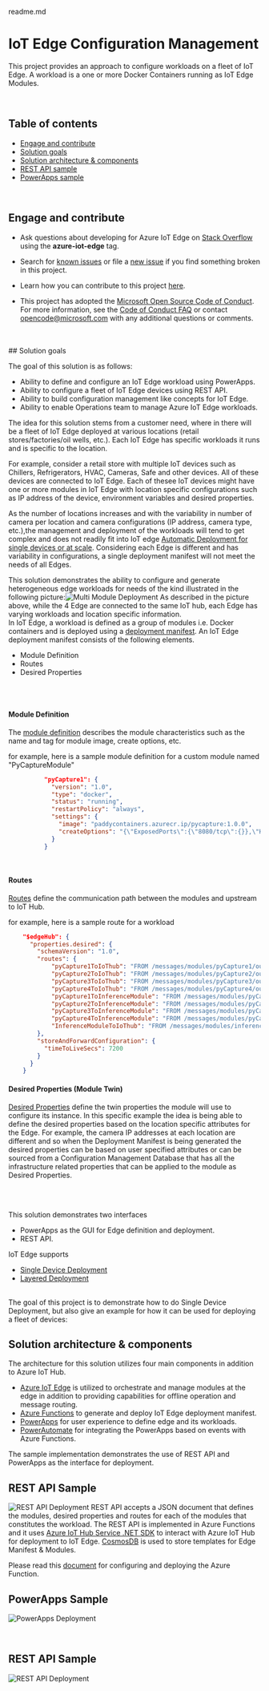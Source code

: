 readme.md
# IoT Edge Configuration Management


This project provides an approach to configure workloads on a fleet of IoT Edge. A workload is a one or more Docker Containers running as IoT Edge Modules.

<br>

## Table of contents
* [Engage and contribute](#engage-and-contribute)
* [Solution goals](#solution-goals)
* [Solution architecture & components](#solution-architecture-&-components)
* [REST API sample](#rest-api-sample)
* [PowerApps sample](#powerapps-sample)

<br>

## Engage and contribute
* Ask questions about developing for Azure IoT Edge on [Stack Overflow](https://stackoverflow.com/questions/tagged/azure-iot-edge) using the **azure-iot-edge** tag.

* Search for [known issues](https://github.com/AzureIoTGBB/iot-edge-configuration-manager/issues) or file a [new issue](https://github.com/AzureIoTGBB/iot-edge-configuration-manager/issues/new) if you find something broken in this project.

* Learn how you can contribute to this project [here](./documentation/contributing.md).

* This project has adopted the [Microsoft Open Source Code of Conduct](https://opensource.microsoft.com/codeofconduct/).
For more information, see the [Code of Conduct FAQ](https://opensource.microsoft.com/codeofconduct/faq/) or contact [opencode@microsoft.com](mailto:opencode@microsoft.com) with any additional questions or comments.

<br>
<br>
## Solution goals

The goal of this solution is as follows:
* Ability to define and configure an IoT Edge workload using PowerApps.
* Ability to configure a fleet of IoT Edge devices using REST API.
* Ability to build configuration management like concepts for IoT Edge.
* Ability to enable Operations team to manage Azure IoT Edge workloads.

The idea for this solution stems from a customer need, where in there will be a fleet of IoT Edge deployed at various locations (retail stores/factories/oil wells, etc.). Each IoT Edge has specific workloads it runs and is specific to the location.

For example, consider a retail store with multiple IoT devices such as Chillers, Refrigerators, HVAC, Cameras, Safe and other devices. All of these devices are connected to IoT Edge. Each of thesee IoT devices might have one or more modules in IoT Edge with location specific configurations such as IP address of the device, environment variables and desired properties. 

As the number of locations increases and with the variability in number of camera per location and camera configurations (IP address, camera type, etc.),the management and deployment of the workloads will tend to get complex and does not readily fit into IoT edge [Automatic Deployment for single devices or at scale](https://docs.microsoft.com/en-us/azure/iot-edge/module-deployment-monitoring). Considering each Edge is different and has variability in configurations, a single deployment manifest will not meet the needs of all Edges. 

This solution demonstrates the ability to configure and generate heterogeneous edge workloads for needs of the kind illustrated in the following picture:![Multi Module Deployment](./media/multimodulesetup.png) 
As described in the picture above, while the 4 Edge are connected to the same IoT hub, each Edge has varying workloads and location specific information. 
<br>
In IoT Edge, a workload is defined as a group of modules i.e. Docker containers and is deployed using a [deployment manifest](https://docs.microsoft.com/en-us/azure/iot-edge/module-composition). An IoT Edge deployment manifest consists of the following elements.
* Module Definition
* Routes
* Desired Properties


<br>
<br>

#### Module Definition
The [module definition](https://docs.microsoft.com/en-us/azure/iot-edge/about-iot-edge#iot-edge-modules) describes the module characteristics such as the name and tag for module image, create options, etc. 

for example, here is a sample module definition for a custom module named "PyCaptureModule"
```json
          "pyCapture1": {
            "version": "1.0",
            "type": "docker",
            "status": "running",
            "restartPolicy": "always",
            "settings": {
              "image": "paddycontainers.azurecr.ip/pycapture:1.0.0",
              "createOptions": "{\"ExposedPorts\":{\"8080/tcp\":{}},\"HostConfig\":{\"PortBindings\":{\"8080/tcp\":[{\"HostPort\":\"8080\"}]}}}"
            }
          }
```
<br>

#### Routes

[Routes](https://docs.microsoft.com/en-us/azure/iot-edge/module-composition#declare-routes) define the communication path between the modules and upstream to IoT Hub.

for example, here is a sample route for a workload
```json
    "$edgeHub": {
      "properties.desired": {
        "schemaVersion": "1.0",
        "routes": {
            "pyCapture1ToIoThub": "FROM /messages/modules/pyCapture1/outputs/* INTO $upstream",
            "pyCapture2ToIoThub": "FROM /messages/modules/pyCapture2/outputs/* INTO $upstream",
            "pyCapture3ToIoThub": "FROM /messages/modules/pyCapture3/outputs/* INTO $upstream",
            "pyCapture4ToIoThub": "FROM /messages/modules/pyCapture4/outputs/* INTO $upstream",
            "pyCapture1ToInferenceModule": "FROM /messages/modules/pyCapture1/outputs/* INTO BrokeredEndpoint(\"/modules/inferencemodule/inputs/input1\")",
            "pyCapture2ToInferenceModule": "FROM /messages/modules/pyCapture2/outputs/* INTO BrokeredEndpoint(\"/modules/inferencemodule/inputs/input2\")",
            "pyCapture3ToInferenceModule": "FROM /messages/modules/pyCapture2/outputs/* INTO BrokeredEndpoint(\"/modules/inferencemodule/inputs/input3\")",
            "pyCapture4ToInferenceModule": "FROM /messages/modules/pyCapture2/outputs/* INTO BrokeredEndpoint(\"/modules/inferencemodule/inputs/input4\")",
            "InferenceModuleToIoThub": "FROM /messages/modules/inferencemodule/outputs/* INTO $upstream"
        },
        "storeAndForwardConfiguration": {
          "timeToLiveSecs": 7200
        }
      }
    }
```

#### Desired Properties (Module Twin)
[Desired Properties](https://docs.microsoft.com/en-us/azure/iot-edge/module-composition#define-or-update-desired-properties) define the twin properties the module will use to configure its instance. In this specific example the idea is being able to define the desired properties based on the location specific attributes for the Edge. For example, the camera IP addresses at each location are different and so when the Deployment Manifest is being generated the desired properties can be based on user specified attributes or can be sourced from a Configuration Management Database that has all the infrastructure related properties that can be applied to the module as Desired Properties.


<br>
<br>

This solution demonstrates two interfaces
* PowerApps as the GUI for Edge definition and deployment.
* REST API.


IoT Edge supports  
* [Single Device Deployment](https://docs.microsoft.com/en-us/azure/iot-edge/how-to-deploy-modules-portal?view=iotedge-2018-06)
* [Layered Deployment](https://docs.microsoft.com/en-us/azure/iot-edge/module-deployment-monitoring?view=iotedge-2018-06#layered-deployment)

<br>
The goal of this project is to demonstrate how to do Single Device Deployment, but also give an example for how it can be used for deploying a fleet of devices:

<br>

## Solution architecture & components

The architecture for this solution utilizes four main components in addition to Azure IoT Hub.

* [Azure IoT Edge](https://docs.microsoft.com/en-us/azure/iot-edge/) is utilized to orchestrate and manage modules at the edge in addition to providing capabilities for offline operation and message routing.
* [Azure Functions](https://docs.microsoft.com/en-us/azure/azure-functions/functions-overview) to generate and deploy IoT Edge deployment manifest. 
* [PowerApps](https://docs.microsoft.com/en-us/powerapps/powerapps-overview) for user experience to define edge and its workloads.
* [PowerAutomate](https://docs.microsoft.com/en-us/power-automate/getting-started) for integrating the PowerApps based on events with Azure Functions.



The sample implementation demonstrates the use of REST API and PowerApps as the interface for deployment.

## REST API Sample
![REST API Deployment](./media/restapiflow.png) 
REST API accepts a JSON document that defines the modules, desired properties and routes for each of the modules that constitutes the workload. The REST API is implemented in Azure Functions and it uses [Azure IoT Hub Service .NET SDK](https://github.com/Azure/azure-iot-sdk-csharp) to interact with Azure IoT Hub for deployment to IoT Edge. [CosmosDB](https://docs.microsoft.com/en-us/azure/cosmos-db/introduction) is used to store templates for Edge Manifest & Modules.

Please read this [document](./documentation/restapi/restapi-sample.md) for configuring and deploying the Azure Function.


## PowerApps Sample
![PowerApps Deployment](./media/powerappsflow.png) 

<br>

## REST API Sample
![REST API Deployment](./media/restapiflow.png) 
